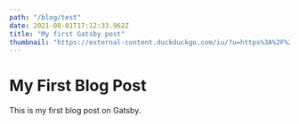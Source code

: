 ```yaml
---
path: "/blog/test"
date: 2021-08-01T17:12:33.962Z
title: "My first Gatsby post"
thumbnail: "https://external-content.duckduckgo.com/iu/?u=https%3A%2F%2Fd.newsweek.com%2Fen%2Ffull%2F1680706%2Fnational-cookie-day.jpg"
---
```


# My First Blog Post

This is my first blog post on Gatsby. 